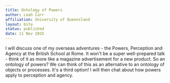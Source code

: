 ```yaml
---
title: Ontology of Powers
author: Leah Carr
affiliation: University of Queensland
layout: bite
status: published
date: 11 Nov 2015
---
```


I will discuss one of my overseas adventures - the Powers, Perception and Agency at the British School at Rome. It won't be a super well-prepared talk - think of it as more like a magazine advertisement for a new product. So an ontology of powers? We can think of this as an alternative to an ontology of objects or processes. It's a third option! I will then chat about how powers apply to perception and agency.